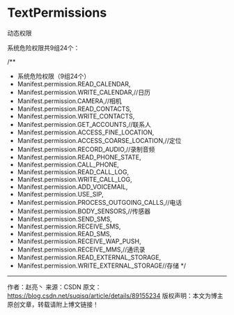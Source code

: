 # TextPermissions
动态权限

系统危险权限共9组24个：

/**
 * 系统危险权限（9组24个）
 * Manifest.permission.READ_CALENDAR,
 * Manifest.permission.WRITE_CALENDAR,//日历
 * Manifest.permission.CAMERA,//相机
 * Manifest.permission.READ_CONTACTS,
 * Manifest.permission.WRITE_CONTACTS,
 * Manifest.permission.GET_ACCOUNTS,//联系人
 * Manifest.permission.ACCESS_FINE_LOCATION,
 * Manifest.permission.ACCESS_COARSE_LOCATION,//定位
 * Manifest.permission.RECORD_AUDIO,//录制音频
 * Manifest.permission.READ_PHONE_STATE,
 * Manifest.permission.CALL_PHONE,
 * Manifest.permission.READ_CALL_LOG,
 * Manifest.permission.WRITE_CALL_LOG,
 * Manifest.permission.ADD_VOICEMAIL,
 * Manifest.permission.USE_SIP,
 * Manifest.permission.PROCESS_OUTGOING_CALLS,//电话
 * Manifest.permission.BODY_SENSORS,//传感器
 * Manifest.permission.SEND_SMS,
 * Manifest.permission.RECEIVE_SMS,
 * Manifest.permission.READ_SMS,
 * Manifest.permission.RECEIVE_WAP_PUSH,
 * Manifest.permission.RECEIVE_MMS,//通讯录
 * Manifest.permission.READ_EXTERNAL_STORAGE,
 * Manifest.permission.WRITE_EXTERNAL_STORAGE//存储
 */
--------------------- 
作者：赵亮丶 
来源：CSDN 
原文：https://blog.csdn.net/suqisq/article/details/89155234 
版权声明：本文为博主原创文章，转载请附上博文链接！
